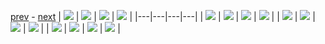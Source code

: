 
[prev](gal_2.md) - [next](gal_4.md)
| [![](../thumb/uncompressed_scenario_training_training.tfrecord-00090-of-01000.gif)](../vid/uncompressed_scenario_training_training.tfrecord-00090-of-01000.gif)  | [![](../thumb/uncompressed_scenario_training_training.tfrecord-00091-of-01000.gif)](../vid/uncompressed_scenario_training_training.tfrecord-00091-of-01000.gif)  | [![](../thumb/uncompressed_scenario_training_training.tfrecord-00030-of-01000.gif)](../vid/uncompressed_scenario_training_training.tfrecord-00030-of-01000.gif)  | [![](../thumb/uncompressed_scenario_training_training.tfrecord-00000-of-01000.gif)](../vid/uncompressed_scenario_training_training.tfrecord-00000-of-01000.gif)  |
|---|---|---|---|
| [![](../thumb/uncompressed_scenario_training_training.tfrecord-00024-of-01000.gif)](../vid/uncompressed_scenario_training_training.tfrecord-00024-of-01000.gif)  | [![](../thumb/uncompressed_scenario_training_training.tfrecord-00055-of-01000.gif)](../vid/uncompressed_scenario_training_training.tfrecord-00055-of-01000.gif)  | [![](../thumb/uncompressed_scenario_training_training.tfrecord-00063-of-01000.gif)](../vid/uncompressed_scenario_training_training.tfrecord-00063-of-01000.gif)  | [![](../thumb/uncompressed_scenario_training_training.tfrecord-00077-of-01000.gif)](../vid/uncompressed_scenario_training_training.tfrecord-00077-of-01000.gif)  |
| [![](../thumb/uncompressed_scenario_training_training.tfrecord-00023-of-01000.gif)](../vid/uncompressed_scenario_training_training.tfrecord-00023-of-01000.gif)  | [![](../thumb/uncompressed_scenario_training_training.tfrecord-00060-of-01000.gif)](../vid/uncompressed_scenario_training_training.tfrecord-00060-of-01000.gif)  | [![](../thumb/uncompressed_scenario_training_training.tfrecord-00051-of-01000.gif)](../vid/uncompressed_scenario_training_training.tfrecord-00051-of-01000.gif)  | [![](../thumb/uncompressed_scenario_training_training.tfrecord-00084-of-01000.gif)](../vid/uncompressed_scenario_training_training.tfrecord-00084-of-01000.gif)  |
| [![](../thumb/uncompressed_scenario_training_training.tfrecord-00072-of-01000.gif)](../vid/uncompressed_scenario_training_training.tfrecord-00072-of-01000.gif)  | [![](../thumb/uncompressed_scenario_training_training.tfrecord-00007-of-01000.gif)](../vid/uncompressed_scenario_training_training.tfrecord-00007-of-01000.gif)  | [![](../thumb/uncompressed_scenario_training_training.tfrecord-00003-of-01000.gif)](../vid/uncompressed_scenario_training_training.tfrecord-00003-of-01000.gif)  | [![](../thumb/uncompressed_scenario_training_training.tfrecord-00016-of-01000.gif)](../vid/uncompressed_scenario_training_training.tfrecord-00016-of-01000.gif)  |
